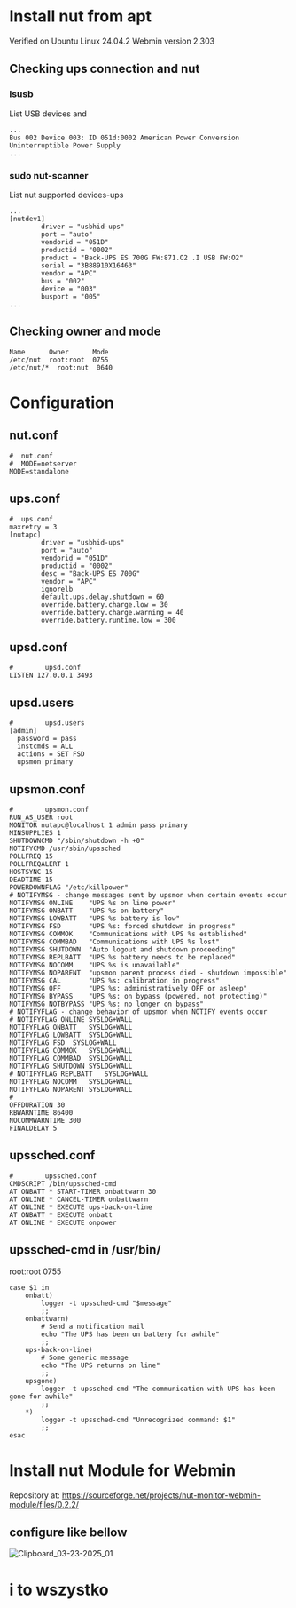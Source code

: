# Install nut from apt
Verified on Ubuntu Linux 24.04.2
Webmin version 	2.303

## Checking ups connection and nut 
### lsusb
List USB devices and 
```
...
Bus 002 Device 003: ID 051d:0002 American Power Conversion Uninterruptible Power Supply
...
```

### sudo nut-scanner
List nut supported devices-ups
```
...
[nutdev1]
        driver = "usbhid-ups"
        port = "auto"
        vendorid = "051D"
        productid = "0002"
        product = "Back-UPS ES 700G FW:871.O2 .I USB FW:O2"
        serial = "3B88910X16463"
        vendor = "APC"
        bus = "002"
        device = "003"
        busport = "005"
...
```

## Checking owner and mode
```
Name      Owner      Mode
/etc/nut  root:root  0755
/etc/nut/*  root:nut  0640
```
# Configuration
## nut.conf
```
#  nut.conf
#  MODE=netserver
MODE=standalone
```
## ups.conf
```
#  ups.conf
maxretry = 3
[nutapc]
        driver = "usbhid-ups"
        port = "auto"
        vendorid = "051D"
        productid = "0002"
        desc = "Back-UPS ES 700G"
        vendor = "APC"
        ignorelb
        default.ups.delay.shutdown = 60
        override.battery.charge.low = 30
        override.battery.charge.warning = 40
        override.battery.runtime.low = 300

```
## upsd.conf
```
#        upsd.conf
LISTEN 127.0.0.1 3493
```
## upsd.users
```
#        upsd.users
[admin]
  password = pass
  instcmds = ALL
  actions = SET FSD
  upsmon primary
```
## upsmon.conf
```
#        upsmon.conf
RUN_AS_USER root
MONITOR nutapc@localhost 1 admin pass primary
MINSUPPLIES 1
SHUTDOWNCMD "/sbin/shutdown -h +0"
NOTIFYCMD /usr/sbin/upssched
POLLFREQ 15
POLLFREQALERT 1
HOSTSYNC 15
DEADTIME 15
POWERDOWNFLAG "/etc/killpower"
# NOTIFYMSG - change messages sent by upsmon when certain events occur
NOTIFYMSG ONLINE	"UPS %s on line power"
NOTIFYMSG ONBATT	"UPS %s on battery"
NOTIFYMSG LOWBATT	"UPS %s battery is low"
NOTIFYMSG FSD		"UPS %s: forced shutdown in progress"
NOTIFYMSG COMMOK	"Communications with UPS %s established"
NOTIFYMSG COMMBAD	"Communications with UPS %s lost"
NOTIFYMSG SHUTDOWN	"Auto logout and shutdown proceeding"
NOTIFYMSG REPLBATT	"UPS %s battery needs to be replaced"
NOTIFYMSG NOCOMM	"UPS %s is unavailable"
NOTIFYMSG NOPARENT	"upsmon parent process died - shutdown impossible"
NOTIFYMSG CAL		"UPS %s: calibration in progress"
NOTIFYMSG OFF		"UPS %s: administratively OFF or asleep"
NOTIFYMSG BYPASS	"UPS %s: on bypass (powered, not protecting)"
NOTIFYMSG NOTBYPASS	"UPS %s: no longer on bypass"
# NOTIFYFLAG - change behavior of upsmon when NOTIFY events occur
# NOTIFYFLAG ONLINE	SYSLOG+WALL
NOTIFYFLAG ONBATT	SYSLOG+WALL
NOTIFYFLAG LOWBATT	SYSLOG+WALL
NOTIFYFLAG FSD	SYSLOG+WALL
NOTIFYFLAG COMMOK	SYSLOG+WALL
NOTIFYFLAG COMMBAD	SYSLOG+WALL
NOTIFYFLAG SHUTDOWN	SYSLOG+WALL
# NOTIFYFLAG REPLBATT	SYSLOG+WALL
NOTIFYFLAG NOCOMM	SYSLOG+WALL
NOTIFYFLAG NOPARENT	SYSLOG+WALL
#
OFFDURATION 30
RBWARNTIME 86400
NOCOMMWARNTIME 300
FINALDELAY 5
```
## upssched.conf
```
#        upssched.conf
CMDSCRIPT /bin/upssched-cmd
AT ONBATT * START-TIMER onbattwarn 30
AT ONLINE * CANCEL-TIMER onbattwarn
AT ONLINE * EXECUTE ups-back-on-line
AT ONBATT * EXECUTE onbatt
AT ONLINE * EXECUTE onpower

```
## upssched-cmd in /usr/bin/
root:root 0755

```
case $1 in
    onbatt)
    	logger -t upssched-cmd "$message"
    	;;
	onbattwarn)
		# Send a notification mail
		echo "The UPS has been on battery for awhile"
		;;
	ups-back-on-line)
		# Some generic message
        echo "The UPS returns on line"
		;;
	upsgone)
		logger -t upssched-cmd "The communication with UPS has been gone for awhile"
		;;
	*)
		logger -t upssched-cmd "Unrecognized command: $1"
		;;
esac
```

# Install nut Module for Webmin
Repository at:
https://sourceforge.net/projects/nut-monitor-webmin-module/files/0.2.2/
## configure like bellow
![Clipboard_03-23-2025_01](https://github.com/user-attachments/assets/01ebee3c-92e6-4607-9d63-67cd994ab10a)

# i to wszystko



